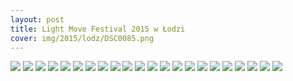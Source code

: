 ```yaml
---
layout: post
title: Light Move Festival 2015 w Łodzi
cover: img/2015/lodz/DSC0085.png
---
```

<img src="/img/2015/lodz/DSC0085.png">
<img src="/img/2015/lodz/DSC0002.png">
<img src="/img/2015/lodz/DSC0005.png">
<img src="/img/2015/lodz/DSC0007.png">
<img src="/img/2015/lodz/DSC0012.png">
<img src="/img/2015/lodz/DSC0015.png">
<img src="/img/2015/lodz/DSC0018.png">
<img src="/img/2015/lodz/DSC0020.png">
<img src="/img/2015/lodz/DSC0030.png">
<img src="/img/2015/lodz/DSC0039.png">
<img src="/img/2015/lodz/DSC0069.png">
<img src="/img/2015/lodz/DSC0091.png">
<img src="/img/2015/lodz/DSC0095.png">
<img src="/img/2015/lodz/DSC0111.png">
<img src="/img/2015/lodz/DSC0001.png">
<img src="/img/2015/lodz/DSC0142.png">
<img src="/img/2015/lodz/DSC0151.png">
<img src="/img/2015/lodz/DSC0154.png">
<img src="/img/2015/lodz/DSC0174.png">
<img src="/img/2015/lodz/DSC0177.png">
<img src="/img/2015/lodz/DSC0183.png">
<img src="/img/2015/lodz/DSC0185.png">

<div class="fb-comments" data-href="http://emilkape.github.io/Lodz-2015" data-numposts="5" data-width="100%"></div>

